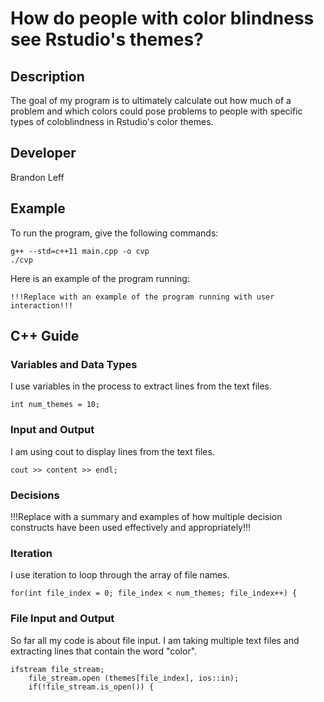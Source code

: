 # How do people with color blindness see Rstudio's themes?

## Description

The goal of my program is to ultimately calculate out how much of a problem and which colors could pose problems to people with specific types of coloblindness in Rstudio's color themes.

## Developer

Brandon Leff

## Example

To run the program, give the following commands:

```
g++ --std=c++11 main.cpp -o cvp
./cvp
```

Here is an example of the program running:

```
!!!Replace with an example of the program running with user interaction!!!
```

## C++ Guide

### Variables and Data Types

I use variables in the process to extract lines from the text files.
```
int num_themes = 10;
```
### Input and Output

I am using cout to display lines from the text files.
```
cout >> content >> endl;
```
### Decisions

!!!Replace with a summary and examples of how multiple decision constructs have been used effectively and appropriately!!!

### Iteration

I use iteration to loop through the array of file names.

```
for(int file_index = 0; file_index < num_themes; file_index++) {
```

### File Input and Output

So far all my code is about file input. I am taking multiple text files and extracting lines that contain the word "color". 

```
ifstream file_stream;
    file_stream.open (themes[file_index], ios::in);
    if(!file_stream.is_open()) {
```
